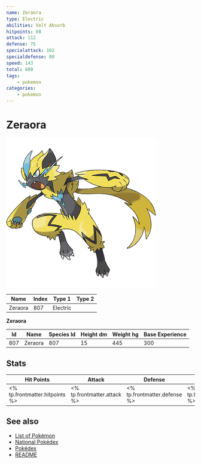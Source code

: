 ```yaml
---
name: Zeraora
type: Electric
abilities: Volt Absorb
hitpoints: 88
attack: 112
defense: 75
specialattack: 102
specialdefense: 80
speed: 143
total: 600
tags:
    - pokemon
categories:
    - pokemon
---
```


# Zeraora


![Zeraora](images/807.png)

| **Name** | **Index** | **Type 1** | **Type 2** |
|----|----|----|----|
| Zeraora | 807 | Electric  |  |

**Zeraora** 




| **Id** | **Name** | **Species Id** | **Height dm** | **Weight hg** | **Base Experience** |
|--------|----------|----------------|------------|------------|---------------------|
| 807 | Zeraora | 807 | 15 | 445 | 300 |



## Stats

| **Hit Points** | **Attack** | **Defense** | **Special Attack** | **Special Defense** | **Speed** | **Total** |
|----------------|------------|-------------|--------------------|---------------------|-----------|-----------|
| <% tp.frontmatter.hitpoints %> | <% tp.frontmatter.attack %> | <% tp.frontmatter.defense %> | <% tp.frontmatter.specialattack %> | <% tp.frontmatter.specialdefense %> | <% tp.frontmatter.speed %> | <% tp.frontmatter.total %> |

## See also

- [List of Pokémon](../pokemon.md)
- [National Pokédex](../national_pokedex.md)
- [Pokédex](../pokedex.md)
- [README](../README.md)
